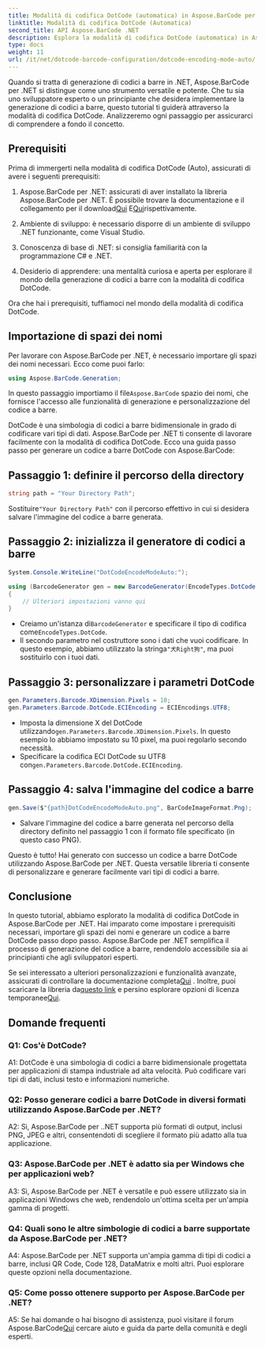 ```yaml
---
title: Modalità di codifica DotCode (automatica) in Aspose.BarCode per .NET
linktitle: Modalità di codifica DotCode (Automatica)
second_title: API Aspose.BarCode .NET
description: Esplora la modalità di codifica DotCode (automatica) in Aspose.BarCode per .NET, un potente strumento per la generazione di codici a barre. Scopri come generare codici a barre DotCode passo dopo passo. Consulta la documentazione, scarica la libreria e ottieni licenze temporanee.
type: docs
weight: 11
url: /it/net/dotcode-barcode-configuration/dotcode-encoding-mode-auto/
---
```

Quando si tratta di generazione di codici a barre in .NET, Aspose.BarCode per .NET si distingue come uno strumento versatile e potente. Che tu sia uno sviluppatore esperto o un principiante che desidera implementare la generazione di codici a barre, questo tutorial ti guiderà attraverso la modalità di codifica DotCode. Analizzeremo ogni passaggio per assicurarci di comprendere a fondo il concetto.

## Prerequisiti

Prima di immergerti nella modalità di codifica DotCode (Auto), assicurati di avere i seguenti prerequisiti:

1.  Aspose.BarCode per .NET: assicurati di aver installato la libreria Aspose.BarCode per .NET. È possibile trovare la documentazione e il collegamento per il download[Qui](https://reference.aspose.com/barcode/net/) E[Qui](https://releases.aspose.com/barcode/net/)rispettivamente.

2. Ambiente di sviluppo: è necessario disporre di un ambiente di sviluppo .NET funzionante, come Visual Studio.

3. Conoscenza di base di .NET: si consiglia familiarità con la programmazione C# e .NET.

4. Desiderio di apprendere: una mentalità curiosa e aperta per esplorare il mondo della generazione di codici a barre con la modalità di codifica DotCode.

Ora che hai i prerequisiti, tuffiamoci nel mondo della modalità di codifica DotCode.

## Importazione di spazi dei nomi

Per lavorare con Aspose.BarCode per .NET, è necessario importare gli spazi dei nomi necessari. Ecco come puoi farlo:

```csharp
using Aspose.BarCode.Generation;
```

 In questo passaggio importiamo il file`Aspose.BarCode` spazio dei nomi, che fornisce l'accesso alle funzionalità di generazione e personalizzazione del codice a barre.

DotCode è una simbologia di codici a barre bidimensionale in grado di codificare vari tipi di dati. Aspose.BarCode per .NET ti consente di lavorare facilmente con la modalità di codifica DotCode. Ecco una guida passo passo per generare un codice a barre DotCode con Aspose.BarCode:

## Passaggio 1: definire il percorso della directory

```csharp
string path = "Your Directory Path";
```

 Sostituire`"Your Directory Path"` con il percorso effettivo in cui si desidera salvare l'immagine del codice a barre generata.

## Passaggio 2: inizializza il generatore di codici a barre

```csharp
System.Console.WriteLine("DotCodeEncodeModeAuto:");

using (BarcodeGenerator gen = new BarcodeGenerator(EncodeTypes.DotCode, "犬Right狗"))
{
    // Ulteriori impostazioni vanno qui
}
```

- Creiamo un'istanza di`BarcodeGenerator` e specificare il tipo di codifica come`EncodeTypes.DotCode`.
-  Il secondo parametro nel costruttore sono i dati che vuoi codificare. In questo esempio, abbiamo utilizzato la stringa`"犬Right狗"`, ma puoi sostituirlo con i tuoi dati.

## Passaggio 3: personalizzare i parametri DotCode

```csharp
gen.Parameters.Barcode.XDimension.Pixels = 10;
gen.Parameters.Barcode.DotCode.ECIEncoding = ECIEncodings.UTF8;
```

-  Imposta la dimensione X del DotCode utilizzando`gen.Parameters.Barcode.XDimension.Pixels`. In questo esempio lo abbiamo impostato su 10 pixel, ma puoi regolarlo secondo necessità.
-  Specificare la codifica ECI DotCode su UTF8 con`gen.Parameters.Barcode.DotCode.ECIEncoding`.

## Passaggio 4: salva l'immagine del codice a barre

```csharp
gen.Save($"{path}DotCodeEncodeModeAuto.png", BarCodeImageFormat.Png);
```

- Salvare l'immagine del codice a barre generata nel percorso della directory definito nel passaggio 1 con il formato file specificato (in questo caso PNG).

Questo è tutto! Hai generato con successo un codice a barre DotCode utilizzando Aspose.BarCode per .NET. Questa versatile libreria ti consente di personalizzare e generare facilmente vari tipi di codici a barre.

## Conclusione

In questo tutorial, abbiamo esplorato la modalità di codifica DotCode in Aspose.BarCode per .NET. Hai imparato come impostare i prerequisiti necessari, importare gli spazi dei nomi e generare un codice a barre DotCode passo dopo passo. Aspose.BarCode per .NET semplifica il processo di generazione del codice a barre, rendendolo accessibile sia ai principianti che agli sviluppatori esperti.

 Se sei interessato a ulteriori personalizzazioni e funzionalità avanzate, assicurati di controllare la documentazione completa[Qui](https://reference.aspose.com/barcode/net/) . Inoltre, puoi scaricare la libreria da[questo link](https://releases.aspose.com/barcode/net/) e persino esplorare opzioni di licenza temporanee[Qui](https://purchase.aspose.com/temporary-license/).

## Domande frequenti

### Q1: Cos'è DotCode?

A1: DotCode è una simbologia di codici a barre bidimensionale progettata per applicazioni di stampa industriale ad alta velocità. Può codificare vari tipi di dati, inclusi testo e informazioni numeriche.

### Q2: Posso generare codici a barre DotCode in diversi formati utilizzando Aspose.BarCode per .NET?

A2: Sì, Aspose.BarCode per ..NET supporta più formati di output, inclusi PNG, JPEG e altri, consentendoti di scegliere il formato più adatto alla tua applicazione.

### Q3: Aspose.BarCode per .NET è adatto sia per Windows che per applicazioni web?

A3: Sì, Aspose.BarCode per .NET è versatile e può essere utilizzato sia in applicazioni Windows che web, rendendolo un'ottima scelta per un'ampia gamma di progetti.

### Q4: Quali sono le altre simbologie di codici a barre supportate da Aspose.BarCode per .NET?

A4: Aspose.BarCode per .NET supporta un'ampia gamma di tipi di codici a barre, inclusi QR Code, Code 128, DataMatrix e molti altri. Puoi esplorare queste opzioni nella documentazione.

### Q5: Come posso ottenere supporto per Aspose.BarCode per .NET?

 A5: Se hai domande o hai bisogno di assistenza, puoi visitare il forum Aspose.BarCode[Qui](https://forum.aspose.com/c/barcode/13) cercare aiuto e guida da parte della comunità e degli esperti.